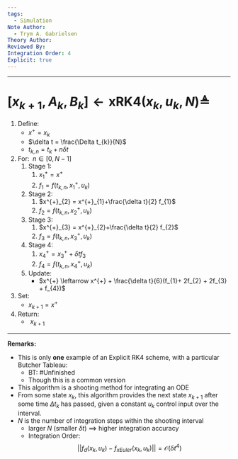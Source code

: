 ```yaml
---
tags:
  - Simulation
Note Author:
  - Trym A. Gabrielsen
Theory Author: 
Reviewed By: 
Integration Order: 4
Explicit: true
---
```

---
# $[x_{k+1},A_{k},B_{k}] \leftarrow \text{xRK4}(x_{k},u_{k},N) \triangleq$

1) $\text{Define:}$
	- $x^{+} = x_{k}$
	- $\delta t = \frac{\Delta t_{k}}{N}$
	- $t_{k,n} = t_{k}+n\delta t$
2) $\text{For:} ~~ n\in[0,N-1]$
	1) $\text{Stage 1:}$
		1) $x^{+}_{1} = x^{+}$
		4) $f_{1} = f(t_{k,n},x^{+}_{1},u_{k})$
	2) $\text{Stage 2:}$
		1) $x^{+}_{2} = x^{+}_{1}+\frac{\delta t}{2} f_{1}$
		4) $f_{2} = f(t_{k,n},x^{+}_{2},u_{k})$
	3) $\text{Stage 3:}$
		1) $x^{+}_{3} = x^{+}_{2}+\frac{\delta t}{2} f_{2}$
		2) $f_{3} = f(t_{k,n},x^{+}_{3},u_{k})$
	4) $\text{Stage 4:}$
		1) $x^{+}_{4} = x^{+}_{3}+\delta t f_{3}$
		2) $f_{4} = f(t_{k,n},x^{+}_{4},u_{k})$
	5) $\text{Update:}$
		- $x^{+} \leftarrow x^{+} + \frac{\delta t}{6}(f_{1}+ 2f_{2} + 2f_{3} + f_{4})$
1) $\text{Set:}$
	- $x_{k+1} = x^{+}$
2) $\text{Return:}$
	- $~x_{k+1}$
---


**Remarks:**
- This is only **one** example of an Explicit RK4 scheme, with a particular Butcher Tableau:
	- BT: #Unfinished 
	- Though this is a common version
- This algorithm is a shooting method for integrating an ODE
- From some state $x_{k}$, this algorithm provides the next state $x_{k+1}$ after some time $\Delta t_{k}$ has passed, given a constant $u_{k}$ control input over the interval.
- $N$ is the number of integration steps within the shooting interval
	- larger $N$ (smaller $\delta t$) $\implies$ higher integration accuracy
	- Integration Order:$$||f_{d}(x_{k},u_{k}) - f_{xEuler}(x_{k},u_{k})|| = \mathcal{O}(\delta t^{4})$$

